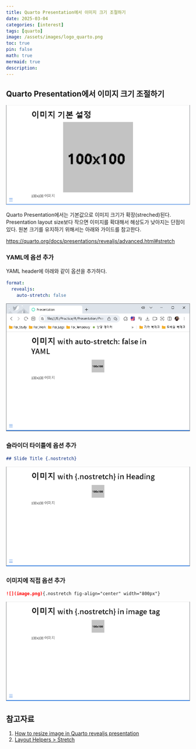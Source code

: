 ```yaml
---
title: Quarto Presentation에서 이미지 크기 조절하기 
date: 2025-03-04 
categories: [interest]
tags: [quarto]
image: /assets/images/logo_quarto.png
toc: true
pin: false
math: true
mermaid: true
description: 
---
```


## Quarto Presentation에서 이미지 크기 조절하기

![기본 설정](/assets/images/image_nostreched_00.png)

Quarto Presentation에서는 기본값으로 이미지 크기가 확장(streched)된다. Presentation layout size보다 작으면 이미지를 확대해서 해상도가 낮아지는 단점이 있다. 원본 크기를 유지하기 위해서는 아래와 가이드를 참고한다.

https://quarto.org/docs/presentations/revealjs/advanced.html#stretch

### YAML에 옵션 추가

YAML header에 아래와 같이 옵션을 추가하다.

```yaml
format:
  revealjs:
    auto-stretch: false
```
![옵션 1](/assets/images/image_nostreched_01.png)

### 슬라이더 타이틀에 옵션 추가

```markdown
## Slide Title {.nostretch}
```

![옵션 2](/assets/images/image_nostreched_02.png)


### 이미지에 직접 옵션 추가

```markdown
![](image.png){.nostretch fig-align="center" width="800px"}
```

![옵션 3](/assets/images/image_nostreched_03.png)

## 참고자료

1. [How to resize image in Quarto revealjs presentation](https://github.com/quarto-dev/quarto-cli/discussions/5701)
2. [Layout Helpers > Stretch](https://quarto.org/docs/presentations/revealjs/advanced.html#stretch)
